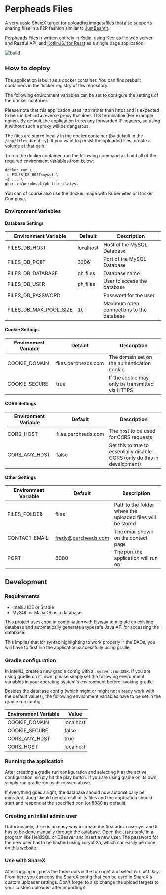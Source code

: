 # Perpheads Files

A very basic [ShareX](https://getsharex.com/) target for uploading images/files that also
supports sharing files in a P2P fashion similar to [JustBeamIt](https://justbeamit.com/).

Perpheads Files is written entirely in Kotlin, using [Ktor](https://ktor.io/) as the
web server and Restful API, and [KotlinJS/ for React](https://kotlinlang.org/docs/js-get-started.html)
as a single page application.

[![build](https://github.com/Perpheads/ph-files/actions/workflows/build.yml/badge.svg)](https://github.com/Perpheads/ph-files/actions/workflows/build.yml)

## How to deploy

The application is built as a docker container.
You can find prebuilt containers in the docker registry
of this repository. 

The following environment variables can be set to configure the
settings of the docker container.

Please note that this application uses http rather than https and is expected
to be run behind a reverse proxy that does TLS termination (For example nginx).
By default, the application trusts any forwarded IP headers, so using it without
such a proxy will be dangerous.

The files are stored locally in the docker container (by default in the ``/app/files`` directory).
If you want to persist the uploaded files, create  a volume at that path.

To run the docker container, run the following command and add all of the required environment variables from below:
```bash
docker run \
-e FILES_DB_HOST=mysql \
-e ... \
ghcr.io/perpheads/ph-files:latest
```

You can of course also use the docker image with Kubernetes or Docker Compose.


### Environment Variables

#### Database Settings

| Environment Variable   | Default   | Description                              |
|------------------------|-----------|------------------------------------------|
| FILES_DB_HOST          | localhost | Host of the MySQL Database               |
| FILES_DB_PORT          | 3306      | Port of the MySQL Database               |
| FILES_DB_DATABASE      | ph_files  | Database name                            |
| FILES_DB_USER          | ph_files  | User to access the database              |
| FILES_DB_PASSWORD      |           | Password for the user                    |
| FILES_DB_MAX_POOL_SIZE | 10        | Maximum open connections to the database |

#### Cookie Settings

| Environment Variable | Default             | Description                                     |
|----------------------|---------------------|-------------------------------------------------|
| COOKIE_DOMAIN        | files.perpheads.com | The domain set on the authentication cookie     |
| COOKIE_SECURE        | true                | If the cookie may only be transmitted via HTTPS |


#### CORS Settings

| Environment Variable | Default             | Description                                                                |
|----------------------|---------------------|----------------------------------------------------------------------------|
| CORS_HOST            | files.perpheads.com | The host to be used for CORS requests                                      |
| CORS_ANY_HOST        | false               | Set this to true to essentially disable CORS (only do this in development) |

#### Other Settings

| Environment Variable | Default             | Description                                                |
|----------------------|---------------------|------------------------------------------------------------|
| FILES_FOLDER         | files               | Path to the folder where the uploaded files will be stored |
| CONTACT_EMAIL        | fredy@perpheads.com | The email shown on the contact page                        |
| PORT                 | 8080                | The port the application will run on                       |



## Development

### Requirements

- IntelliJ IDE or Gradle
- MySQL or MariaDB as a database

This project uses [Jooq](https://www.jooq.org/) in combination
with [Flyway](https://flywaydb.org/) to migrate an existing
database and automatically generate
a typesafe Java API for accessing the database.

This implies that for syntax highlighting to work properly in the
DAOs, you will have to first run the application successfully using gradle.


### Gradle configuration
In IntelliJ, create a new gradle config with a ``:server:run`` task.
If you are using gradle on its own, please simply set the following environment variables
in your operating system's environment before invoking gradle.

Besides the database config (which might or might not already work with the default values),
the following environment variables have to be set in the gradle run config:

| Environment Variable | Value     |
|----------------------|-----------|
| COOKIE_DOMAIN        | localhost |
| COOKIE_SECURE        | false     |
| CORS_ANY_HOST        | true      |
| CORS_HOST            | localhost |


### Running the application

After creating a gradle run configuration and selecting it as
the active configuration, simply hit the play button.
If you are using gradle on its own, simply run gradle run as discussed above.


If everything goes alright, the database should now automatically
be migrated, Jooq should generate all of its files and the application should start
and respond at the specified port (or 8080 as default).


### Creating an initial admin user

Unfortunately, there is no easy way to create the first admin user yet and
it has to be done manually through the database.
Open the ``users`` table in a program like HeidiSQL or DBeaver and
insert a new user.
The password for the new user has to be hashed using bcrypt 2a,
which can easily be done on [this website](https://www.browserling.com/tools/bcrypt).

### Use with ShareX

After logging in, press the three dots in the top right and select
```Get API Key```. From here you can copy the ShareX config
that can be used in ShareX's custom uploader settings.
Don't forget to also change the upload targets to
your custom uploader, after importing it.
